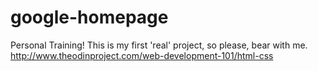 # google-homepage
Personal Training!
This is my first 'real' project, so please, bear with me.
http://www.theodinproject.com/web-development-101/html-css